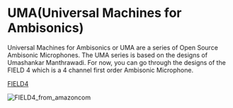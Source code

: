 # UMA(Universal Machines for Ambisonics)

Universal Machines for Ambisonics or UMA are a series of Open Source Ambisonic Microphones. The UMA series is based on the designs of Umashankar Manthrawadi. For now, you can go through the designs of the FIELD 4 which is a 4 channel first order Ambisonic Microphone.

[FIELD4](https://github.com/theisro/UMA/blob/main/FIELD4/readme.md)

![FIELD4_from_amazoncom](https://github.com/theisro/UMA/assets/28617707/f454ce74-cad1-4fbf-9957-797d5f4f3b7d)
